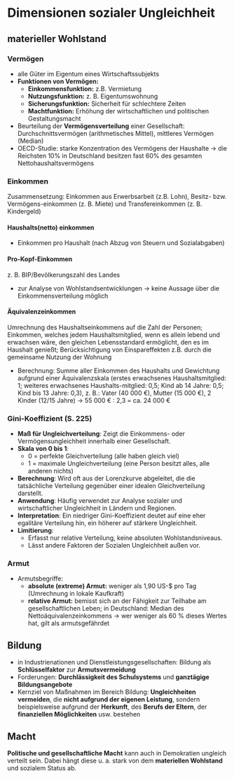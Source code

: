 # Dimensionen sozialer Ungleichheit

## materieller Wohlstand

### Vermögen

- alle Güter im Eigentum eines Wirtschaftssubjekts
- **Funktionen von Vermögen:**
  - **Einkommensfunktion:** z.B. Vermietung
  - **Nutzungsfunktion:** z. B. Eigentumswohnung
  - **Sicherungsfunktion:** Sicherheit für schlechtere Zeiten
  - **Machtfunktion:** Erhöhung der wirtschaftlichen und politischen Gestaltungsmacht
- Beurteilung der **Vermögensverteilung** einer Gesellschaft: Durchschnittsvermögen (arithmetisches Mittel), mittleres Vermögen (Median)
- OECD-Studie: starke Konzentration des Vermögens der Haushalte -> die Reichsten 10% in Deutschland besitzen fast 60% des gesamten Nettohaushaltsvermögens

### Einkommen

Zusammensetzung: Einkommen aus Erwerbsarbeit (z.B. Lohn), Besitz- bzw. Vermögens-einkommen (z. B. Miete) und Transfereinkommen (z. B. Kindergeld)

#### Haushalts(netto) einkommen

- Einkommen pro Haushalt (nach Abzug von Steuern und Sozialabgaben)

#### Pro-Kopf-Einkommen

z. B. BIP/Bevölkerungszahl des Landes

- zur Analyse von Wohlstandsentwicklungen -> keine Aussage über die Einkommensverteilung möglich

#### Äquivalenzeinkommen

Umrechnung des Haushaltseinkommens auf die Zahl der Personen; Einkommen, welches jedem Haushaltsmitglied, wenn es allein lebend und erwachsen wäre, den gleichen Lebensstandard ermöglicht, den es im Haushalt genießt; Berücksichtigung von Einspareffekten z.B. durch die gemeinsame Nutzung der Wohnung

- Berechnung: Summe aller Einkommen des Haushalts und Gewichtung aufgrund einer Äquivalenzskala (erstes erwachsenes Haushaltsmitglied: 1; weiteres erwachsenes Haushalts-mitglied: 0,5; Kind ab 14 Jahre: 0,5; Kind bis 13 Jahre: 0,3), z. B.: Vater (40 000 €), Mutter (15 000 €), 2 Kinder (12/15 Jahre) -> 55 000 € : 2,3 = ca. 24 000 €

### Gini-Koeffizient (S. 225)

- **Maß für Ungleichverteilung**: Zeigt die Einkommens- oder Vermögensungleichheit innerhalb einer Gesellschaft.
- **Skala von 0 bis 1**:
  - 0 = perfekte Gleichverteilung (alle haben gleich viel)
  - 1 = maximale Ungleichverteilung (eine Person besitzt alles, alle anderen nichts)
- **Berechnung**: Wird oft aus der Lorenzkurve abgeleitet, die die tatsächliche Verteilung gegenüber einer idealen Gleichverteilung darstellt.
- **Anwendung**: Häufig verwendet zur Analyse sozialer und wirtschaftlicher Ungleichheit in Ländern und Regionen.
- **Interpretation**: Ein niedriger Gini-Koeffizient deutet auf eine eher egalitäre Verteilung hin, ein höherer auf stärkere Ungleichheit.
- **Limitierung**:
  - Erfasst nur relative Verteilung, keine absoluten Wohlstandsniveaus.
  - Lässt andere Faktoren der Sozialen Ungleichheit außen vor.

### Armut

- Armutsbegriffe:
  - **absolute (extreme) Armut:** weniger als 1,90 US-$ pro Tag (Umrechnung in lokale Kaufkraft)
  - **relative Armut:** bemisst sich an der Fähigkeit zur Teilhabe am gesellschaftlichen Leben; in Deutschland: Median des Nettoäquivalenzeinkommens -> wer weniger als 60 % dieses Wertes hat, gilt als armutsgefährdet

## Bildung

- in Industrienationen und Dienstleistungsgesellschaften: Bildung als **Schlüsselfaktor** zur **Armutsvermeidung**
- Forderungen: **Durchlässigkeit des Schulsystems** und **ganztägige Bildungsangebote**
- Kernziel von Maßnahmen im Bereich Bildung: **Ungleichheiten vermeiden**, die **nicht aufgrund der eigenen Leistung**, sondern beispielsweise aufgrund der **Herkunft**, des **Berufs der Eltern**, der **finanziellen Möglichkeiten** usw. bestehen

## Macht

**Politische und gesellschaftliche Macht** kann auch in Demokratien ungleich verteilt sein. Dabei hängt diese u. a. stark von dem **materiellen Wohlstand** und sozialem Status ab.

